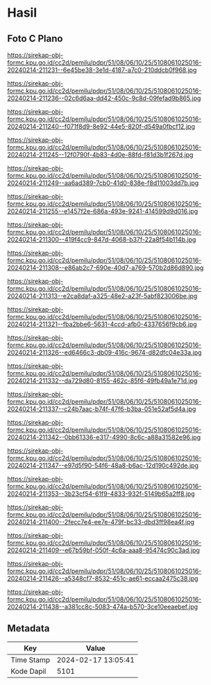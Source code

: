 # Hasil

## Foto C Plano

https://sirekap-obj-formc.kpu.go.id/cc2d/pemilu/pdpr/51/08/06/10/25/5108061025016-20240214-211231--6e45be38-3e1d-4187-a7c0-210ddcb0f968.jpg

https://sirekap-obj-formc.kpu.go.id/cc2d/pemilu/pdpr/51/08/06/10/25/5108061025016-20240214-211236--02c6d6aa-dd42-450c-9c8d-09fefad9b865.jpg

https://sirekap-obj-formc.kpu.go.id/cc2d/pemilu/pdpr/51/08/06/10/25/5108061025016-20240214-211240--f071f8d9-8e92-44e5-820f-d549a0fbcf12.jpg

https://sirekap-obj-formc.kpu.go.id/cc2d/pemilu/pdpr/51/08/06/10/25/5108061025016-20240214-211245--12f0790f-4b83-4d0e-88fd-f81d3b1f267d.jpg

https://sirekap-obj-formc.kpu.go.id/cc2d/pemilu/pdpr/51/08/06/10/25/5108061025016-20240214-211249--aa6ad389-7cb0-41d0-838e-f8d11003dd7b.jpg

https://sirekap-obj-formc.kpu.go.id/cc2d/pemilu/pdpr/51/08/06/10/25/5108061025016-20240214-211255--e1457f2e-686a-493e-9241-414599d9d016.jpg

https://sirekap-obj-formc.kpu.go.id/cc2d/pemilu/pdpr/51/08/06/10/25/5108061025016-20240214-211300--419f4cc9-847d-4068-b37f-22a8f54b114b.jpg

https://sirekap-obj-formc.kpu.go.id/cc2d/pemilu/pdpr/51/08/06/10/25/5108061025016-20240214-211308--e86ab2c7-690e-40d7-a769-570b2d86d890.jpg

https://sirekap-obj-formc.kpu.go.id/cc2d/pemilu/pdpr/51/08/06/10/25/5108061025016-20240214-211313--e2ca8daf-a325-48e2-a23f-5abf823006be.jpg

https://sirekap-obj-formc.kpu.go.id/cc2d/pemilu/pdpr/51/08/06/10/25/5108061025016-20240214-211321--fba2bbe6-5631-4ccd-afb0-4337656f9cb6.jpg

https://sirekap-obj-formc.kpu.go.id/cc2d/pemilu/pdpr/51/08/06/10/25/5108061025016-20240214-211326--ed6466c3-db09-416c-9674-d82dfc04e33a.jpg

https://sirekap-obj-formc.kpu.go.id/cc2d/pemilu/pdpr/51/08/06/10/25/5108061025016-20240214-211332--da729d80-8155-462c-85f6-49fb49a1e71d.jpg

https://sirekap-obj-formc.kpu.go.id/cc2d/pemilu/pdpr/51/08/06/10/25/5108061025016-20240214-211337--c24b7aac-b74f-47f6-b3ba-051e52af5d4a.jpg

https://sirekap-obj-formc.kpu.go.id/cc2d/pemilu/pdpr/51/08/06/10/25/5108061025016-20240214-211342--0bb61336-e317-4990-8c6c-a88a31582e96.jpg

https://sirekap-obj-formc.kpu.go.id/cc2d/pemilu/pdpr/51/08/06/10/25/5108061025016-20240214-211347--e97d5f90-54f6-48a8-b6ac-12d190c492de.jpg

https://sirekap-obj-formc.kpu.go.id/cc2d/pemilu/pdpr/51/08/06/10/25/5108061025016-20240214-211353--3b23cf54-61f9-4833-932f-5149b65a2ff8.jpg

https://sirekap-obj-formc.kpu.go.id/cc2d/pemilu/pdpr/51/08/06/10/25/5108061025016-20240214-211400--2fecc7e4-ee7e-479f-bc33-dbd3ff98ea4f.jpg

https://sirekap-obj-formc.kpu.go.id/cc2d/pemilu/pdpr/51/08/06/10/25/5108061025016-20240214-211409--e67b59bf-050f-4c6a-aaa8-95474c90c3ad.jpg

https://sirekap-obj-formc.kpu.go.id/cc2d/pemilu/pdpr/51/08/06/10/25/5108061025016-20240214-211426--a5348cf7-8532-451c-ae61-eccaa2475c38.jpg

https://sirekap-obj-formc.kpu.go.id/cc2d/pemilu/pdpr/51/08/06/10/25/5108061025016-20240214-211438--a381cc8c-5083-474a-b570-3ce10eeaebef.jpg


## Metadata

| Key        | Value               |
| ---------- | ------------------- |
| Time Stamp | 2024-02-17 13:05:41 |
| Kode Dapil | 5101                |



